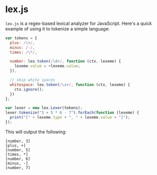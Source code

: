 # lex.js
`lex.js` is a regex-based lexical analyzer for JavaScript. Here's a quick example of using it to tokenize a simple language:

```javascript
var tokens = {
  plus: /\+/,
  minus: /-/,
  times: /\*/,

  number: lex.token(/\d+/, function (ctx, lexeme) {
    lexeme.value = +lexeme.value;
  }),

  // skip white spaces
  whitespace: lex.token(/\s+/, function (ctx, lexeme) {
    ctx.ignore();
  })
};

var lexer = new lex.Lexer(tokens);
lexer.tokenize("3 + 5 * 6 - 7").forEach(function (lexeme) {
  print("[" + lexeme.type + ", " + lexeme.value + "]");
});
```

This will output the following:

    [number, 3]
    [plus, +]
    [number, 5]
    [times, *]
    [number, 6]
    [minus, -]
    [number, 7]

